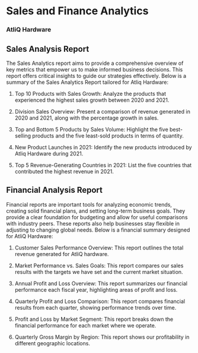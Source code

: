 # Sales and Finance Analytics

### AtliQ Hardware 

## Sales Analysis Report

The Sales Analytics report aims to provide a comprehensive overview of key metrics that empower us to make informed business decisions. This report offers critical insights to guide our strategies effectively. Below is a summary of the Sales Analytics Report tailored for Atliq Hardware:

1. Top 10 Products with Sales Growth: Analyze the products that experienced the highest sales growth between 2020 and 2021.

2. Division Sales Overview: Present a comparison of revenue generated in 2020 and 2021, along with the percentage growth in sales.

3. Top and Bottom 5 Products by Sales Volume: Highlight the five best-selling products and the five least-sold products in terms of quantity.

4. New Product Launches in 2021: Identify the new products introduced by Atliq Hardware during 2021.

5. Top 5 Revenue-Generating Countries in 2021: List the five countries that contributed the highest revenue in 2021.


## Financial Analysis Report

Financial reports are important tools for analyzing economic trends, creating solid financial plans, and setting long-term business goals. They provide a clear foundation for budgeting and allow for useful comparisons with industry peers. These reports also help businesses stay flexible in adjusting to changing global needs. Below is a financial summary designed for AtliQ Hardware:

1. Customer Sales Performance Overview: This report outlines the total revenue generated for AtliQ hardware.

2. Market Performance vs. Sales Goals: This report compares our sales results with the targets we have set and the current market situation.

3. Annual Profit and Loss Overview: This report summarizes our financial performance each fiscal year, highlighting areas of profit and loss.

4. Quarterly Profit and Loss Comparison: This report compares financial results from each quarter, showing performance trends over time.

5. Profit and Loss by Market Segment: This report breaks down the financial performance for each market where we operate.

6. Quarterly Gross Margin by Region: This report shows our profitability in different geographic locations.



